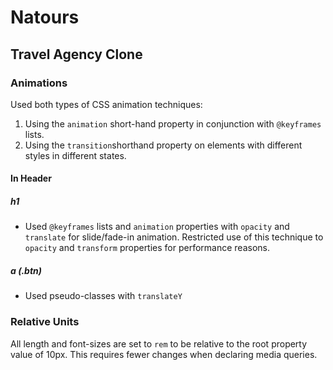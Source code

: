 Natours
=======
Travel Agency Clone
------
### Animations
Used both types of CSS animation techniques:

1.  Using the `animation` short-hand property in conjunction with `@keyframes` lists.
2. Using the `transition`shorthand property on elements with different styles in different states. 
#### In Header
##### **h1**
- Used `@keyframes` lists and `animation` properties with `opacity` and `translate` for slide/fade-in animation. Restricted use of this technique to `opacity` and `transform` properties for performance reasons.
##### **a (.btn)**
- Used pseudo-classes with `translateY`

### Relative Units
All length and font-sizes are set to `rem` to be relative to the root property value of 10px. This requires fewer changes when declaring media queries.